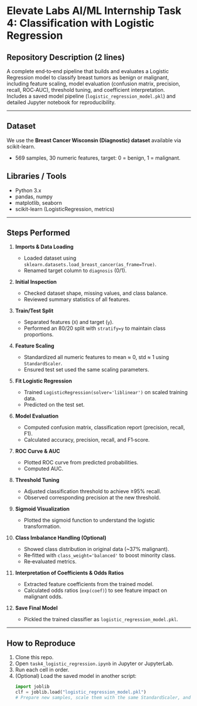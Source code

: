 # Elevate Labs AI/ML Internship Task 4: Classification with Logistic Regression

## Repository Description (2 lines)
A complete end‐to‐end pipeline that builds and evaluates a Logistic Regression model to classify breast tumors as benign or malignant, including feature scaling, model evaluation (confusion matrix, precision, recall, ROC‐AUC), threshold tuning, and coefficient interpretation.  
Includes a saved model pipeline (`logistic_regression_model.pkl`) and detailed Jupyter notebook for reproducibility.

---

## Dataset
We use the **Breast Cancer Wisconsin (Diagnostic) dataset** available via scikit-learn.  
- 569 samples, 30 numeric features, target: 0 = benign, 1 = malignant.

## Libraries / Tools
- Python 3.x  
- pandas, numpy  
- matplotlib, seaborn  
- scikit-learn (LogisticRegression, metrics)  

---

## Steps Performed

1. **Imports & Data Loading**  
   - Loaded dataset using `sklearn.datasets.load_breast_cancer(as_frame=True)`.  
   - Renamed target column to `diagnosis` (0/1).

2. **Initial Inspection**  
   - Checked dataset shape, missing values, and class balance.  
   - Reviewed summary statistics of all features.

3. **Train/Test Split**  
   - Separated features (`X`) and target (`y`).  
   - Performed an 80/20 split with `stratify=y` to maintain class proportions.

4. **Feature Scaling**  
   - Standardized all numeric features to mean ≈ 0, std ≈ 1 using `StandardScaler`.  
   - Ensured test set used the same scaling parameters.

5. **Fit Logistic Regression**  
   - Trained `LogisticRegression(solver='liblinear')` on scaled training data.  
   - Predicted on the test set.

6. **Model Evaluation**  
   - Computed confusion matrix, classification report (precision, recall, F1).  
   - Calculated accuracy, precision, recall, and F1‐score.  

7. **ROC Curve & AUC**  
   - Plotted ROC curve from predicted probabilities.  
   - Computed AUC.

8. **Threshold Tuning**  
   - Adjusted classification threshold to achieve ≥95% recall.  
   - Observed corresponding precision at the new threshold.

9. **Sigmoid Visualization**  
   - Plotted the sigmoid function to understand the logistic transformation.

10. **Class Imbalance Handling (Optional)**  
    - Showed class distribution in original data (~37% malignant).  
    - Re‐fitted with `class_weight='balanced'` to boost minority class.  
    - Re‐evaluated metrics.

11. **Interpretation of Coefficients & Odds Ratios**  
    - Extracted feature coefficients from the trained model.  
    - Calculated odds ratios (`exp(coef)`) to see feature impact on malignant odds.

12. **Save Final Model**  
    - Pickled the trained classifier as `logistic_regression_model.pkl`.

---

## How to Reproduce

1. Clone this repo.  
2. Open `task4_logistic_regression.ipynb` in Jupyter or JupyterLab.  
3. Run each cell in order.  
4. (Optional) Load the saved model in another script:
   ```python
   import joblib
   clf = joblib.load("logistic_regression_model.pkl")
   # Prepare new samples, scale them with the same StandardScaler, and call clf.predict()
